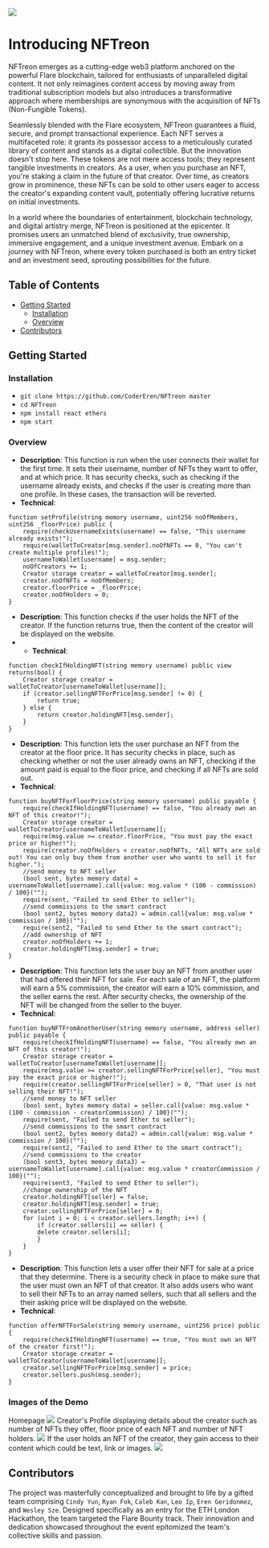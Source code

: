 ![](src/images/logo.jpeg)
# Introducing NFTreon
NFTreon emerges as a cutting-edge web3 platform anchored on the powerful Flare blockchain, tailored for enthusiasts of unparalleled digital content. It not only reimagines content access by moving away from traditional subscription models but also introduces a transformative approach where memberships are synonymous with the acquisition of NFTs (Non-Fungible Tokens).

Seamlessly blended with the Flare ecosystem, NFTreon guarantees a fluid, secure, and prompt transactional experience. Each NFT serves a multifaceted role: it grants its possessor access to a meticulously curated library of content and stands as a digital collectible. But the innovation doesn't stop here. These tokens are not mere access tools; they represent tangible investments in creators. As a user, when you purchase an NFT, you're staking a claim in the future of that creator. Over time, as creators grow in prominence, these NFTs can be sold to other users eager to access the creator's expanding content vault, potentially offering lucrative returns on initial investments.

In a world where the boundaries of entertainment, blockchain technology, and digital artistry merge, NFTreon is positioned at the epicenter. It promises users an unmatched blend of exclusivity, true ownership, immersive engagement, and a unique investment avenue. Embark on a journey with NFTreon, where every token purchased is both an entry ticket and an investment seed, sprouting possibilities for the future.
## Table of Contents  
- [Getting Started](#getting-started) 
	- [Installation](#installation) 
	- [Overview](#overview) 
- [Contributors](#contributors) 

## Getting Started  
### Installation 
- `git clone https://github.com/CoderEren/NFTreon master`
- `cd NFTreon`
- `npm install react ethers` 
- `npm start`

### Overview
- **Description**: This function is run when the user connects their wallet for the first time. It sets their username, number of NFTs they want to offer, and at which price. It has security checks, such as checking if the username already exists, and checks if the user is creating more than one profile. In these cases, the transaction will be reverted. 
- **Technical**: 
```solidity	 
function setProfile(string memory username, uint256 noOfMembers, uint256 _floorPrice) public {
	require(checkUsernameExists(username) == false, "This username already exists!");
	require(walletToCreator[msg.sender].noOfNFTs == 0, "You can't create multiple profiles!");
	usernameToWallet[username] = msg.sender;
	noOfCreators += 1;
	Creator storage creator = walletToCreator[msg.sender];
	creator.noOfNFTs = noOfMembers;
	creator.floorPrice = _floorPrice;
	creator.noOfHolders = 0;
}
```
- **Description**: This function checks if the user holds the NFT of the creator. If the function returns true, then the content of the creator will be displayed on the website.
- - **Technical**: 
```solidity
function checkIfHoldingNFT(string memory username) public view returns(bool) {
	Creator storage creator = walletToCreator[usernameToWallet[username]];
	if (creator.sellingNFTForPrice[msg.sender] != 0) {
	    return true;
	} else {
	    return creator.holdingNFT[msg.sender];
	}
}
```
- **Description**: This function lets the user purchase an NFT from the creator at the floor price. It has security checks in place, such as checking whether or not the user already owns an NFT, checking if the amount paid is equal to the floor price, and checking if all NFTs are sold out. 
- **Technical**: 
```solidity
function buyNFTForFloorPrice(string memory username) public payable {
	require(checkIfHoldingNFT(username) == false, "You already own an NFT of this creator!");
	Creator storage creator = walletToCreator[usernameToWallet[username]];
	require(msg.value >= creator.floorPrice, "You must pay the exact price or higher!");
	require(creator.noOfHolders < creator.noOfNFTs, "All NFTs are sold out! You can only buy them from another user who wants to sell it for higher.");
	//send money to NFT seller
	(bool sent, bytes memory data) = usernameToWallet[username].call{value: msg.value * (100 - commission) / 100}("");
	require(sent, "Failed to send Ether to seller");
	//send commissions to the smart contract
	(bool sent2, bytes memory data2) = admin.call{value: msg.value * commission / 100}("");
	require(sent2, "Failed to send Ether to the smart contract");
	//add ownership of NFT
	creator.noOfHolders += 1;
	creator.holdingNFT[msg.sender] = true;
}
```
- **Description**: This function lets the user buy an NFT from another user that had offered their NFT for sale. For each sale of an NFT, the platform will earn a 5% commission, the creator will earn a 10% commission, and the seller earns the rest. After security checks, the ownership of the NFT will be changed from the seller to the buyer. 
- **Technical**: 
```solidity
function buyNFTFromAnotherUser(string memory username, address seller) public payable {
	require(checkIfHoldingNFT(username) == false, "You already own an NFT of this creator!");
	Creator storage creator = walletToCreator[usernameToWallet[username]];
	require(msg.value >= creator.sellingNFTForPrice[seller], "You must pay the exact price or higher!");
	require(creator.sellingNFTForPrice[seller] > 0, "That user is not selling their NFT!");
	//send money to NFT seller
	(bool sent, bytes memory data) = seller.call{value: msg.value * (100 - commission - creatorCommission) / 100}("");
	require(sent, "Failed to send Ether to seller");
	//send commissions to the smart contract
	(bool sent2, bytes memory data2) = admin.call{value: msg.value * commission / 100}("");
	require(sent2, "Failed to send Ether to the smart contract");
	//send commissions to the creator
	(bool sent3, bytes memory data3) = usernameToWallet[username].call{value: msg.value * creatorCommission / 100}("");
	require(sent3, "Failed to send Ether to seller");
	//change ownership of the NFT
	creator.holdingNFT[seller] = false;
	creator.holdingNFT[msg.sender] = true;
	creator.sellingNFTForPrice[seller] = 0;
	for (uint i = 0; i < creator.sellers.length; i++) {
	    if (creator.sellers[i] == seller) {
		delete creator.sellers[i];
	    }
	}
}
```
- **Description**: This function lets a user offer their NFT for sale at a price that they determine. There is a security check in place to make sure that the user must own an NFT of that creator. It also adds users who want to sell their NFTs to an array named sellers, such that all sellers and the their asking price will be displayed on the website. 
- **Technical**: 
```solidity
function offerNFTForSale(string memory username, uint256 price) public {
	require(checkIfHoldingNFT(username) == true, "You must own an NFT of the creator first!");
	Creator storage creator = walletToCreator[usernameToWallet[username]];
	creator.sellingNFTForPrice[msg.sender] = price;
	creator.sellers.push(msg.sender);
}
```
### Images of the Demo
Homepage
![](src/images/homepage.png)
Creator's Profile displaying details about the creator such as number of NFTs they offer, floor price of each NFT and number of NFT holders.
![](src/images/creator-profile.png)
If the user holds an NFT of the creator, they gain access to their content which could be text, link or images.
![](src/images/creator-profile-nft.png)

    
## Contributors
The project was masterfully conceptualized and brought to life by a gifted team comprising `Cindy Yun`, `Ryan Fok`, `Caleb Kan`, `Leo Ip`, `Eren Geridonmez`, and `Wesley Sze`. Designed specifically as an entry for the ETH London Hackathon, the team targeted the Flare Bounty track. Their innovation and dedication showcased throughout the event epitomized the team's collective skills and passion.
